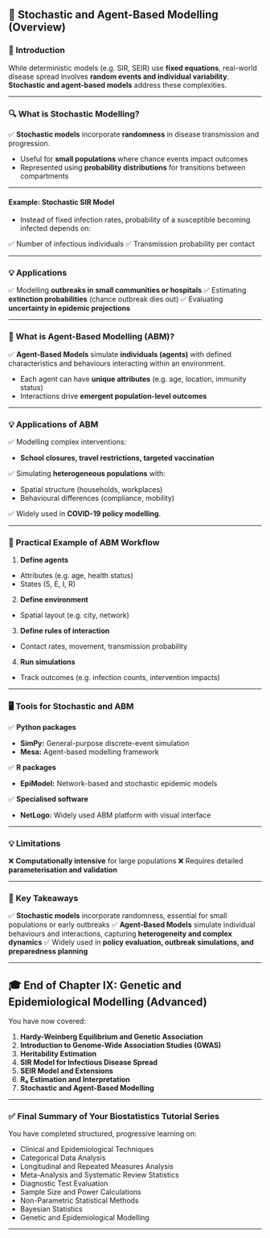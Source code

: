 ## **🧬 Stochastic and Agent-Based Modelling (Overview)**

### **📖 Introduction**

While deterministic models (e.g. SIR, SEIR) use **fixed equations**, real-world disease spread involves **random events and individual variability**. **Stochastic and agent-based models** address these complexities.

---

### **🔍 What is Stochastic Modelling?**

✅ **Stochastic models** incorporate **randomness** in disease transmission and progression.

* Useful for **small populations** where chance events impact outcomes
* Represented using **probability distributions** for transitions between compartments

---

#### **Example: Stochastic SIR Model**

* Instead of fixed infection rates, probability of a susceptible becoming infected depends on:

✅ Number of infectious individuals
✅ Transmission probability per contact

---

### **💡 Applications**

✅ Modelling **outbreaks in small communities or hospitals**
✅ Estimating **extinction probabilities** (chance outbreak dies out)
✅ Evaluating **uncertainty in epidemic projections**

---

### **📝 What is Agent-Based Modelling (ABM)?**

✅ **Agent-Based Models** simulate **individuals (agents)** with defined characteristics and behaviours interacting within an environment.

* Each agent can have **unique attributes** (e.g. age, location, immunity status)
* Interactions drive **emergent population-level outcomes**

---

### **💡 Applications of ABM**

✅ Modelling complex interventions:

* **School closures, travel restrictions, targeted vaccination**

✅ Simulating **heterogeneous populations** with:

* Spatial structure (households, workplaces)
* Behavioural differences (compliance, mobility)

✅ Widely used in **COVID-19 policy modelling**.

---

### **🔬 Practical Example of ABM Workflow**

1. **Define agents**

* Attributes (e.g. age, health status)
* States (S, E, I, R)

2. **Define environment**

* Spatial layout (e.g. city, network)

3. **Define rules of interaction**

* Contact rates, movement, transmission probability

4. **Run simulations**

* Track outcomes (e.g. infection counts, intervention impacts)

---

### **🖥️ Tools for Stochastic and ABM**

✅ **Python packages**

* **SimPy:** General-purpose discrete-event simulation
* **Mesa:** Agent-based modelling framework

✅ **R packages**

* **EpiModel:** Network-based and stochastic epidemic models

✅ **Specialised software**

* **NetLogo:** Widely used ABM platform with visual interface

---

### **💡 Limitations**

❌ **Computationally intensive** for large populations
❌ Requires detailed **parameterisation and validation**

---

### **🎯 Key Takeaways**

✅ **Stochastic models** incorporate randomness, essential for small populations or early outbreaks
✅ **Agent-Based Models** simulate individual behaviours and interactions, capturing **heterogeneity and complex dynamics**
✅ Widely used in **policy evaluation, outbreak simulations, and preparedness planning**

---

## **🎓 End of Chapter IX: Genetic and Epidemiological Modelling (Advanced)**

You have now covered:

1. **Hardy-Weinberg Equilibrium and Genetic Association**
2. **Introduction to Genome-Wide Association Studies (GWAS)**
3. **Heritability Estimation**
4. **SIR Model for Infectious Disease Spread**
5. **SEIR Model and Extensions**
6. **R₀ Estimation and Interpretation**
7. **Stochastic and Agent-Based Modelling**

---

### ✅ **Final Summary of Your Biostatistics Tutorial Series**

You have completed structured, progressive learning on:

* Clinical and Epidemiological Techniques
* Categorical Data Analysis
* Longitudinal and Repeated Measures Analysis
* Meta-Analysis and Systematic Review Statistics
* Diagnostic Test Evaluation
* Sample Size and Power Calculations
* Non-Parametric Statistical Methods
* Bayesian Statistics
* Genetic and Epidemiological Modelling

---

